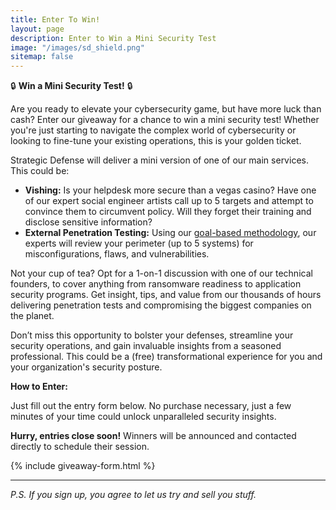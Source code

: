 ```yaml
---
title: Enter To Win!
layout: page
description: Enter to Win a Mini Security Test
image: "/images/sd_shield.png"
sitemap: false
---
```


🔒 **Win a Mini Security Test!** 🔒 

Are you ready to elevate your cybersecurity game, but have more luck than cash? Enter our giveaway for a chance to win a mini security test! Whether you're just starting to navigate the complex world of cybersecurity or looking to fine-tune your existing operations, this is your golden ticket. 

Strategic Defense will deliver a mini version of one of our main services. This could be: 

- **Vishing:** Is your helpdesk more secure than a vegas casino? Have one of our expert social engineer artists call up to 5 targets and attempt to convince them to circumvent policy. Will they forget their training and disclose sensitive information?
- **External Penetration Testing:** Using our [goal-based methodology](/services/network), our experts will review your perimeter (up to 5 systems) for misconfigurations, flaws, and vulnerabilities.   

Not your cup of tea? Opt for a 1-on-1 discussion with one of our technical founders, to cover anything from ransomware readiness to application security programs. Get insight, tips, and value from our thousands of hours delivering penetration tests and compromising the biggest companies on the planet. 

Don’t miss this opportunity to bolster your defenses, streamline your security operations, and gain invaluable insights from a seasoned professional. This could be a (free) transformational experience for you and your organization's security posture. 

**How to Enter:** 

Just fill out the entry form below. No purchase necessary, just a few minutes of your time could unlock unparalleled security insights. 

**Hurry, entries close soon!** Winners will be announced and contacted directly to schedule their session. 


{% include giveaway-form.html %}

---
_P.S. If you sign up, you agree to let us try and sell you stuff._
